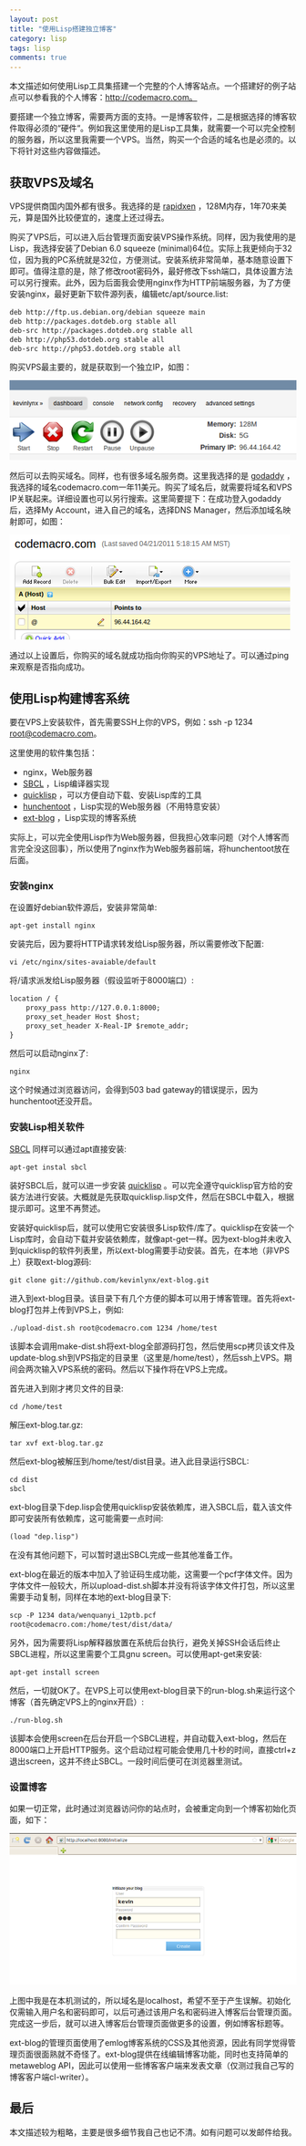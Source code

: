 ```yaml
---
layout: post
title: "使用Lisp搭建独立博客"
category: lisp
tags: lisp
comments: true
---
```


本文描述如何使用Lisp工具集搭建一个完整的个人博客站点。一个搭建好的例子站点可以参看我的个人博客：http://codemacro.com。

要搭建一个独立博客，需要两方面的支持。一是博客软件，二是根据选择的博客软件取得必须的“硬件“。例如我这里使用的是Lisp工具集，就需要一个可以完全控制的服务器，所以这里我需要一个VPS。当然，购买一个合适的域名也是必须的。以下将针对这些内容做描述。

<!-- more -->
## 获取VPS及域名

VPS提供商国内国外都有很多。我选择的是 [rapidxen](http://www.rapidxen.net/)
，128M内存，1年70来美元，算是国外比较便宜的，速度上还过得去。

购买了VPS后，可以进入后台管理页面安装VPS操作系统。同样，因为我使用的是Lisp，我选择安装了Debian 6.0 squeeze
(minimal)64位。实际上我更倾向于32位，因为我的PC系统就是32位，方便测试。安装系统非常简单，基本随意设置下即可。值得注意的是，除了修改root密码外，最好修改下ssh端口，具体设置方法可以另行搜索。此外，因为后面我会使用nginx作为HTTP前端服务器，为了方便安装nginx，最好更新下软件源列表，编辑etc/apt/source.list:

    deb http://ftp.us.debian.org/debian squeeze main
    deb http://packages.dotdeb.org stable all
    deb-src http://packages.dotdeb.org stable all
    deb http://php53.dotdeb.org stable all
    deb-src http://php53.dotdeb.org stable all

购买VPS最主要的，就是获取到一个独立IP，如图：

![image](/assets/res/build_blog/vps.png)

然后可以去购买域名。同样，也有很多域名服务商。这里我选择的是 [godaddy](http://www.godaddy.com/)
，我选择的域名codemacro.com一年11美元。购买了域名后，就需要将域名和VPS
IP关联起来。详细设置也可以另行搜索。这里简要提下：在成功登入godaddy后，选择My Account，进入自己的域名，选择DNS
Manager，然后添加域名映射即可，如图：

![image](/assets/res/build_blog/domain.png)

通过以上设置后，你购买的域名就成功指向你购买的VPS地址了。可以通过ping来观察是否指向成功。

## 使用Lisp构建博客系统

要在VPS上安装软件，首先需要SSH上你的VPS，例如：ssh -p 1234
[root@codemacro.com](mailto:root@codemacro.com)。

这里使用的软件集包括：

-   nginx，Web服务器
-   [SBCL](http://www.sbcl.org) ，Lisp编译器实现
-   [quicklisp](http://www.quicklisp.org/) ，可以方便自动下载、安装Lisp库的工具
-   [hunchentoot](http://weitz.de/hunchentoot/)
    ，Lisp实现的Web服务器（不用特意安装）
-   [ext-blog](http://codemacro.com/view/8) ，Lisp实现的博客系统

实际上，可以完全使用Lisp作为Web服务器，但我担心效率问题（对个人博客而言完全没这回事），所以使用了nginx作为Web服务器前端，将hunchentoot放在后面。

### 安装nginx

在设置好debian软件源后，安装非常简单:

    apt-get install nginx

安装完后，因为要将HTTP请求转发给Lisp服务器，所以需要修改下配置:

    vi /etc/nginx/sites-avaiable/default

将/请求派发给Lisp服务器（假设监听于8000端口）:

    location / {
        proxy_pass http://127.0.0.1:8000;
        proxy_set_header Host $host;
        proxy_set_header X-Real-IP $remote_addr;
    }

然后可以启动nginx了:

    nginx

这个时候通过浏览器访问，会得到503 bad gateway的错误提示，因为hunchentoot还没开启。

### 安装Lisp相关软件

[SBCL](http://www.sbcl.org) 同样可以通过apt直接安装:

    apt-get instal sbcl

装好SBCL后，就可以进一步安装 [quicklisp](http://www.quicklisp.org/)
。可以完全遵守quicklisp官方给的安装方法进行安装。大概就是先获取quicklisp.lisp文件，然后在SBCL中载入，根据提示即可。这里不再赘述。

安装好quicklisp后，就可以使用它安装很多Lisp软件/库了。quicklisp在安装一个Lisp库时，会自动下载并安装依赖库，就像apt-get一样。因为ext-blog并未收入到quicklisp的软件列表里，所以ext-blog需要手动安装。首先，在本地（非VPS上）获取ext-blog源码:

    git clone git://github.com/kevinlynx/ext-blog.git

进入到ext-blog目录。该目录下有几个方便的脚本可以用于博客管理。首先将ext-blog打包并上传到VPS上，例如:

    ./upload-dist.sh root@codemacro.com 1234 /home/test

该脚本会调用make-dist.sh将ext-blog全部源码打包，然后使用scp拷贝该文件及update-blog.sh到VPS指定的目录里（这里是/home/test），然后ssh上VPS。期间会两次输入VPS系统的密码。然后以下操作将在VPS上完成。

首先进入到刚才拷贝文件的目录:

    cd /home/test

解压ext-blog.tar.gz:

    tar xvf ext-blog.tar.gz

然后ext-blog被解压到/home/test/dist目录。进入此目录运行SBCL:

    cd dist
    sbcl

ext-blog目录下dep.lisp会使用quicklisp安装依赖库，进入SBCL后，载入该文件即可安装所有依赖库，这可能需要一点时间:

    (load "dep.lisp")

在没有其他问题下，可以暂时退出SBCL完成一些其他准备工作。

ext-blog在最近的版本中加入了验证码生成功能，这需要一个pcf字体文件。因为字体文件一般较大，所以upload-dist.sh脚本并没有将该字体文件打包，所以这里需要手动复制，同样在本地的ext-blog目录下:

    scp -P 1234 data/wenquanyi_12ptb.pcf root@codemacro.com:/home/test/dist/data/

另外，因为需要将Lisp解释器放置在系统后台执行，避免关掉SSH会话后终止SBCL进程，所以这里需要个工具gnu
screen。可以使用apt-get来安装:

    apt-get install screen

然后，一切就OK了。在VPS上可以使用ext-blog目录下的run-blog.sh来运行这个博客（首先确定VPS上的nginx开启）:

    ./run-blog.sh

该脚本会使用screen在后台开启一个SBCL进程，并自动载入ext-blog，然后在8000端口上开启HTTP服务。这个启动过程可能会使用几十秒的时间，直接ctrl+z退出screen，这并不终止SBCL。一段时间后便可在浏览器里测试。

### 设置博客

如果一切正常，此时通过浏览器访问你的站点时，会被重定向到一个博客初始化页面，如下：

![image](/assets/res/build_blog/initblog.png)

上图中我是在本机测试的，所以域名是localhost，希望不至于产生误解。初始化仅需输入用户名和密码即可，以后可通过该用户名和密码进入博客后台管理页面。完成这一步后，就可以进入博客后台管理页面做更多的设置，例如博客标题等。

ext-blog的管理页面使用了emlog博客系统的CSS及其他资源，因此有同学觉得管理页面很面熟就不奇怪了。ext-blog提供在线编辑博客功能，同时也支持简单的metaweblog
API，因此可以使用一些博客客户端来发表文章（仅测过我自己写的博客客户端cl-writer）。

## 最后

本文描述较为粗略，主要是很多细节我自己也记不清。如有问题可以发邮件给我。



